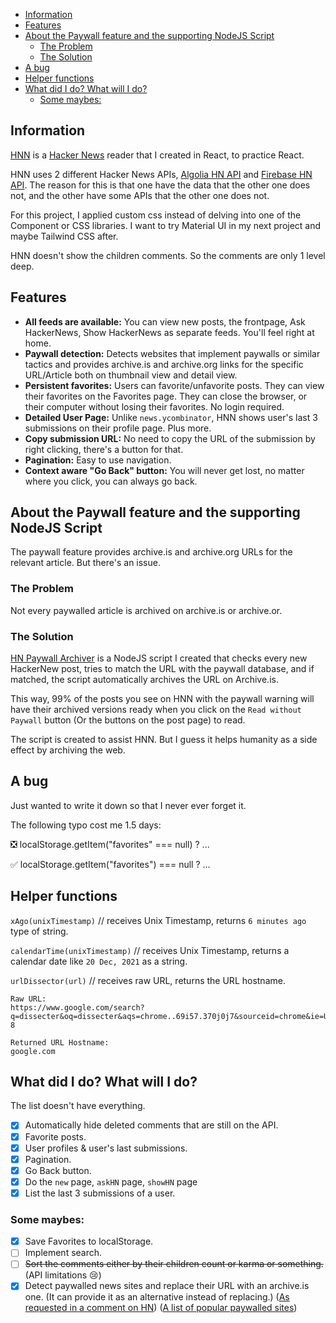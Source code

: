 - [Information](#information)
- [Features](#features)
- [About the Paywall feature and the supporting NodeJS Script](#about-the-paywall-feature-and-the-supporting-nodejs-script)
  - [The Problem](#the-problem)
  - [The Solution](#the-solution)
- [A bug](#a-bug)
- [Helper functions](#helper-functions)
- [What did I do? What will I do?](#what-did-i-do-what-will-i-do)
  - [Some maybes:](#some-maybes)

## Information

[HNN](https://hnnetwork-a2abe.web.app/) is a [Hacker News](https://news.ycombinator.com/) reader that I created in React, to practice React.

HNN uses 2 different Hacker News APIs, [Algolia HN API](https://hn.algolia.com/api) and [Firebase HN API](https://github.com/HackerNews/API). The reason for this is that one have the data that the other one does not, and the other have some APIs that the other one does not.

For this project, I applied custom css instead of delving into one of the Component or CSS libraries. I want to try Material UI in my next project and maybe Tailwind CSS after.

HNN doesn't show the children comments. So the comments are only 1 level deep.

## Features

- **All feeds are available:** You can view new posts, the frontpage, Ask HackerNews, Show HackerNews as separate feeds. You'll feel right at home.
- **Paywall detection:** Detects websites that implement paywalls or similar tactics and provides archive.is and archive.org links for the specific URL/Article both on thumbnail view and detail view.
- **Persistent favorites:** Users can favorite/unfavorite posts. They can view their favorites on the Favorites page. They can close the browser, or their computer without losing their favorites. No login required.
- **Detailed User Page:** Unlike `news.ycombinator`, HNN shows user's last 3 submissions on their profile page. Plus more.
- **Copy submission URL:** No need to copy the URL of the submission by right clicking, there's a button for that.
- **Pagination:** Easy to use navigation.
- **Context aware "Go Back" button:** You will never get lost, no matter where you click, you can always go back.

## About the Paywall feature and the supporting NodeJS Script

The paywall feature provides archive.is and archive.org URLs for the relevant article. But there's an issue.

### The Problem

Not every paywalled article is archived on archive.is or archive.or.

### The Solution

[HN Paywall Archiver](https://github.com/EmreYYZ/HN-Paywall-Archive) is a NodeJS script I created that checks every new HackerNew post, tries to match the URL with the paywall database, and if matched, the script automatically archives the URL on Archive.is.

This way, 99% of the posts you see on HNN with the paywall warning will have their archived versions ready when you click on the `Read without Paywall` button (Or the buttons on the post page) to read.

The script is created to assist HNN. But I guess it helps humanity as a side effect by archiving the web.

## A bug

Just wanted to write it down so that I never ever forget it.

The following typo cost me 1.5 days:

❎ localStorage.getItem("favorites" === null) ? ...

✅ localStorage.getItem("favorites") === null ? ...

## Helper functions

`xAgo(unixTimestamp)` // receives Unix Timestamp, returns `6 minutes ago` type of string.

`calendarTime(unixTimestamp)` // receives Unix Timestamp, returns a calendar date like `20 Dec, 2021` as a string.

`urlDissector(url)` // receives raw URL, returns the URL hostname.

```
Raw URL:
https://www.google.com/search?q=dissecter&oq=dissecter&aqs=chrome..69i57.370j0j7&sourceid=chrome&ie=UTF-8

Returned URL Hostname:
google.com
```

## What did I do? What will I do?

The list doesn't have everything.

- [x] Automatically hide deleted comments that are still on the API.
- [x] Favorite posts.
- [x] User profiles & user's last submissions.
- [x] Pagination.
- [x] Go Back button.
- [x] Do the `new` page, `askHN` page, `showHN` page
- [x] List the last 3 submissions of a user.

### Some maybes:

- [x] Save Favorites to localStorage.
- [ ] Implement search.
- [ ] ~~Sort the comments either by their children count or karma or something.~~ (API limitations 😢)
- [x] Detect paywalled news sites and replace their URL with an archive.is one. (It can provide it as an alternative instead of replacing.) ([As requested in a comment on HN](https://news.ycombinator.com/item?id=27722427)) ([A list of popular paywalled sites](https://github.com/iamadamdev/bypass-paywalls-chrome/blob/master/src/js/sites.js))
